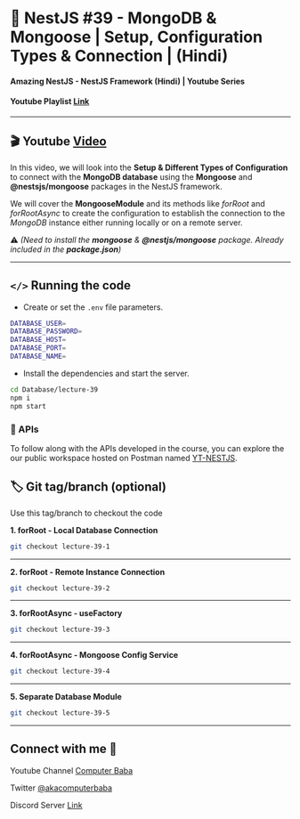 # 📖 NestJS #39 - MongoDB & Mongoose | Setup, Configuration Types & Connection | (Hindi)

#### Amazing NestJS - NestJS Framework (Hindi) | Youtube Series

#### Youtube Playlist [Link](https://bit.ly/3titPk3)

---

## 🎬 Youtube [Video](https://youtu.be/bGWsucZePUY)

In this video, we will look into the **Setup & Different Types of Configuration** to connect with the **MongoDB database** using the **Mongoose** and **@nestsjs/mongoose** packages in the NestJS framework.  

We will cover the **MongooseModule** and its methods like _forRoot_ and _forRootAsync_ to create the configuration to establish the connection to the _MongoDB_ instance either running locally or on a remote server.  

⚠️ _(Need to install the **mongoose** & **@nestjs/mongoose** package. Already included in the **package.json**)_

---

## `</>` Running the code

- Create or set the `.env` file parameters.

```sh
DATABASE_USER=
DATABASE_PASSWORD=
DATABASE_HOST=
DATABASE_PORT=
DATABASE_NAME=
```

- Install the dependencies and start the server.

```sh
cd Database/lecture-39
npm i
npm start
```

### 📝 APIs

To follow along with the APIs developed in the course, you can explore the our public workspace hosted on Postman named
[YT-NESTJS](https://bit.ly/3wJJKK6).

## 🏷️ Git tag/branch (optional)

Use this tag/branch to checkout the code

**1. forRoot - Local Database Connection**

```sh
git checkout lecture-39-1
```

---

**2. forRoot - Remote Instance Connection**

```sh
git checkout lecture-39-2
```

---

**3. forRootAsync - useFactory**

```sh
git checkout lecture-39-3
```

---

**4. forRootAsync - Mongoose Config Service**

```sh
git checkout lecture-39-4
```

---

**5. Separate Database Module**

```sh
git checkout lecture-39-5
```

---

## Connect with me 👋

Youtube Channel [Computer Baba](https://www.youtube.com/c/ComputerBabaOfficial)

Twitter [@akacomputerbaba](https://twitter.com/akacomputerbaba)

Discord Server [Link](https://discord.gg/9V4VTDM)
